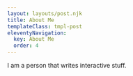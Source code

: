```yaml
---
layout: layouts/post.njk
title: About Me
templateClass: tmpl-post
eleventyNavigation:
  key: About Me
  order: 4
---
```


I am a person that writes interactive stuff.
